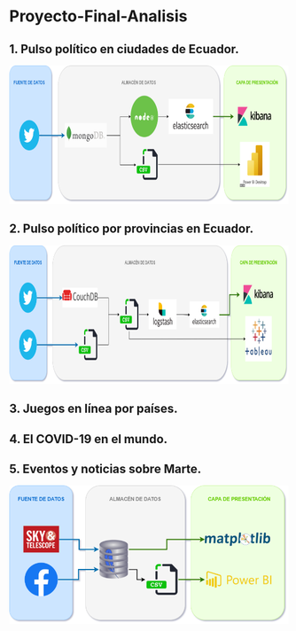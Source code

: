 # Proyecto-Final-Analisis
## 1.     Pulso político en ciudades de Ecuador.
<img src="1_PulsoPoliticoCiudades/DataLake_Ciudades.png" height="250"/>

## 2.     Pulso político por provincias en Ecuador.
<img src="2_PulsoPoliticoProvincias/DataLake_ProvinciasEC.png" height="250"/>

## 3.     Juegos en línea por países.
###

## 4.     El COVID-19 en el mundo.
###

## 5.     Eventos y noticias sobre Marte.
<img src="5_Marte/DataLake_Mars.png" height="250"/>
